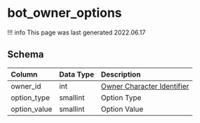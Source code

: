 # bot_owner_options

!!! info
	This page was last generated 2022.06.17

## Schema

| Column | Data Type | Description |
| :--- | :--- | :--- |
| owner_id | int | [Owner Character Identifier](../../../schema/categories/characters/character_data.md) |
| option_type | smallint | Option Type |
| option_value | smallint | Option Value |

